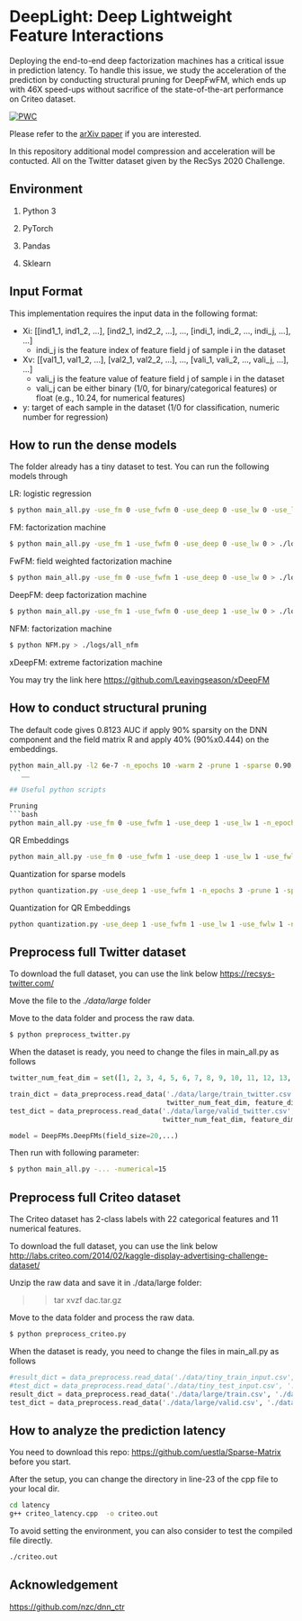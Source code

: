 # DeepLight: Deep Lightweight Feature Interactions

Deploying the end-to-end deep factorization machines has a critical issue in prediction latency. To handle this issue, we study the acceleration of the prediction by conducting structural pruning for DeepFwFM, which ends up with 46X speed-ups without sacrifice of the state-of-the-art performance on Criteo dataset.

[![PWC](https://img.shields.io/endpoint.svg?url=https://paperswithcode.com/badge/a-sparse-deep-factorization-machine-for/click-through-rate-prediction-on-criteo)](https://paperswithcode.com/sota/click-through-rate-prediction-on-criteo?p=a-sparse-deep-factorization-machine-for)

Please refer to the [arXiv paper](https://arxiv.org/pdf/2002.06987.pdf) if you are interested. 

In this repository additional model compression and acceleration will be contucted. All on the Twitter dataset given by the RecSys 2020 Challenge.

## Environment

1. Python 3

2. PyTorch

3. Pandas

4. Sklearn

## Input Format

This implementation requires the input data in the following format:

- Xi: [[ind1_1, ind1_2, ...], [ind2_1, ind2_2, ...], ..., [indi_1, indi_2, ..., indi_j, ...], ...]
    - indi_j is the feature index of feature field j of sample i in the dataset
- Xv: [[val1_1, val1_2, ...], [val2_1, val2_2, ...], ..., [vali_1, vali_2, ..., vali_j, ...], ...]
    - vali_j is the feature value of feature field j of sample i in the dataset
    - vali_j can be either binary (1/0, for binary/categorical features) or float (e.g., 10.24, for numerical features)
- y: target of each sample in the dataset (1/0 for classification, numeric number for regression)


## How to run the dense models

The folder already has a tiny dataset to test. You can run the following models through

LR: logistic regression
```bash
$ python main_all.py -use_fm 0 -use_fwfm 0 -use_deep 0 -use_lw 0 -use_logit 1 > ./logs/all_logistic_regression
```

FM: factorization machine

```bash
$ python main_all.py -use_fm 1 -use_fwfm 0 -use_deep 0 -use_lw 0 > ./logs/all_fm_vanilla
```

FwFM: field weighted factorization machine

```bash
$ python main_all.py -use_fm 0 -use_fwfm 1 -use_deep 0 -use_lw 0 > ./logs/all_fwfm_vanilla
```

DeepFM: deep factorization machine

```bash
$ python main_all.py -use_fm 1 -use_fwfm 0 -use_deep 1 -use_lw 0 > ./logs/all_deepfm_vanilla
```

NFM: factorization machine

```bash
$ python NFM.py > ./logs/all_nfm
```

xDeepFM: extreme factorization machine

You may try the link here https://github.com/Leavingseason/xDeepFM


## How to conduct structural pruning


The default code gives 0.8123 AUC if apply 90% sparsity on the DNN component and the field matrix R and apply 40% (90%x0.444) on the embeddings.

```bash
python main_all.py -l2 6e-7 -n_epochs 10 -warm 2 -prune 1 -sparse 0.90  -prune_deep 1 -prune_fm 1 -prune_r 1 -use_fwlw 1 -emb_r 0.444 -emb_corr 1. > ./logs/deepfwfm_l2_6e_7_prune_all_and_r_warm_2_sparse_0.90_emb_r_0.444_emb_corr_1
```__

## Useful python scripts

Pruning
```bash
python main_all.py -use_fm 0 -use_fwfm 1 -use_deep 1 -use_lw 1 -n_epochs 10 -dataset tiny-criteo -use_cuda 1 -prune 1 -l2 6e-7 -warm 2 -sparse 0.9 -prune_deep 1 -prune_fm 1 -prune_r 1 -use_fwlw 1 -emb_r 0.444 -emb_corr 1.
```

QR Embeddings
```bash
python main_all.py -use_fm 0 -use_fwfm 1 -use_deep 1 -use_lw 1 -use_fwlw 1 -use_cuda 1 -n_epochs 3 -dataset criteo -embedding_bag 1 -qr_flag 1
```

Quantization for sparse models
```bash
python quantization.py -use_deep 1 -use_fwfm 1 -n_epochs 3 -prune 1 -sparse 0.90 -use_fwlw 1 -save_model_name ./saved_models/full_pruned_DeepFwFM_l2_6e-07_sparse_0.9_seed_0 -dynamic_quantization 0 -quantization_aware 0 -static_quantization 1
```

Quantization for QR Embeddings
```bash
python quantization.py -use_deep 1 -use_fwfm 1 -use_lw 1 -use_fwlw 1 -n_epochs 3 -save_model_name ./saved_models/full_DeepFwFM_l2_3e-07_qr -dynamic_quantization 0 -quantization_aware 0 -static_quantization 1 -embedding_bag 1 -qr_flag 1
```

## Preprocess full Twitter dataset

To download the full dataset, you can use the link below
https://recsys-twitter.com/

Move the file to the *./data/large* folder

Move to the data folder and process the raw data.
```bash
$ python preprocess_twitter.py
```

When the dataset is ready, you need to change the files in main_all.py as follows
```py
twitter_num_feat_dim = set([1, 2, 3, 4, 5, 6, 7, 8, 9, 10, 11, 12, 13, 14, 15])

train_dict = data_preprocess.read_data('./data/large/train_twitter.csv', './data/large/twitter_feature_map',
                                       twitter_num_feat_dim, feature_dim_start=1, dim=20)
test_dict = data_preprocess.read_data('./data/large/valid_twitter.csv', './data/large/twitter_feature_map',
                                      twitter_num_feat_dim, feature_dim_start=1, dim=20)

model = DeepFMs.DeepFMs(field_size=20,...)
```

Then run with following parameter:
```bash
$ python main_all.py -... -numerical=15
```


## Preprocess full Criteo dataset

The Criteo dataset has 2-class labels with 22 categorical features and 11 numerical features.

To download the full dataset, you can use the link below
http://labs.criteo.com/2014/02/kaggle-display-advertising-challenge-dataset/

Unzip the raw data and save it in ./data/large folder:
>> tar xvzf dac.tar.gz

Move to the data folder and process the raw data.
```bash
$ python preprocess_criteo.py
```

When the dataset is ready, you need to change the files in main_all.py as follows
```py
#result_dict = data_preprocess.read_data('./data/tiny_train_input.csv', './data/category_emb', criteo_num_feat_dim, feature_dim_start=0, dim=39)
#test_dict = data_preprocess.read_data('./data/tiny_test_input.csv', './data/category_emb', criteo_num_feat_dim, feature_dim_start=0, dim=39)
result_dict = data_preprocess.read_data('./data/large/train.csv', './data/large/criteo_feature_map', criteo_num_feat_dim, feature_dim_start=1, dim=39)
test_dict = data_preprocess.read_data('./data/large/valid.csv', './data/large/criteo_feature_map', criteo_num_feat_dim, feature_dim_start=1, dim=39)
```





## How to analyze the prediction latency

You need to download this repo: https://github.com/uestla/Sparse-Matrix before you start.

After the setup, you can change the directory in line-23 of the cpp file to your local dir.

```bash
cd latency
g++ criteo_latency.cpp  -o criteo.out
```


To avoid setting the environment, you can also consider to test the compiled file directly.

```bash
./criteo.out
```



## Acknowledgement

https://github.com/nzc/dnn_ctr
